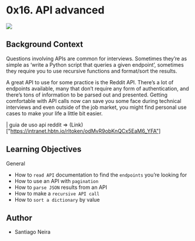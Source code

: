 # 0x16. API advanced

<img src="https://user-images.githubusercontent.com/69850751/191592707-6a79850a-e554-47e8-b569-d78461957f54.png" />

## Background Context
Questions involving APIs are common for interviews. Sometimes they’re as simple as ‘write a Python script that queries a given endpoint’, sometimes they require you to use recursive functions and format/sort the results.

A great API to use for some practice is the Reddit API. There’s a lot of endpoints available, many that don’t require any form of authentication, and there’s tons of information to be parsed out and presented. Getting comfortable with API calls now can save you some face during technical interviews and even outside of the job market, you might find personal use cases to make your life a little bit easier.


| guia de uso api reddit =>  (Link)["https://intranet.hbtn.io/rltoken/odMvR9obKnQCx5EaM6_YFA"]


## Learning Objectives

General
- How to ``read API`` documentation to find the ``endpoints`` you’re looking for
- How to use an API with ``pagination``
- How to ``parse JSON`` results from an API
- How to make a ``recursive API call``
- How to ``sort a dictionary`` by value

## Author

* Santiago Neira